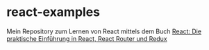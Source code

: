# react-examples
Mein Repository zum Lernen von React mittels dem Buch [React: Die praktische Einführung in React, React Router und Redux](https://www.dpunkt.de/buecher/12388/9783864903274-react.html)

